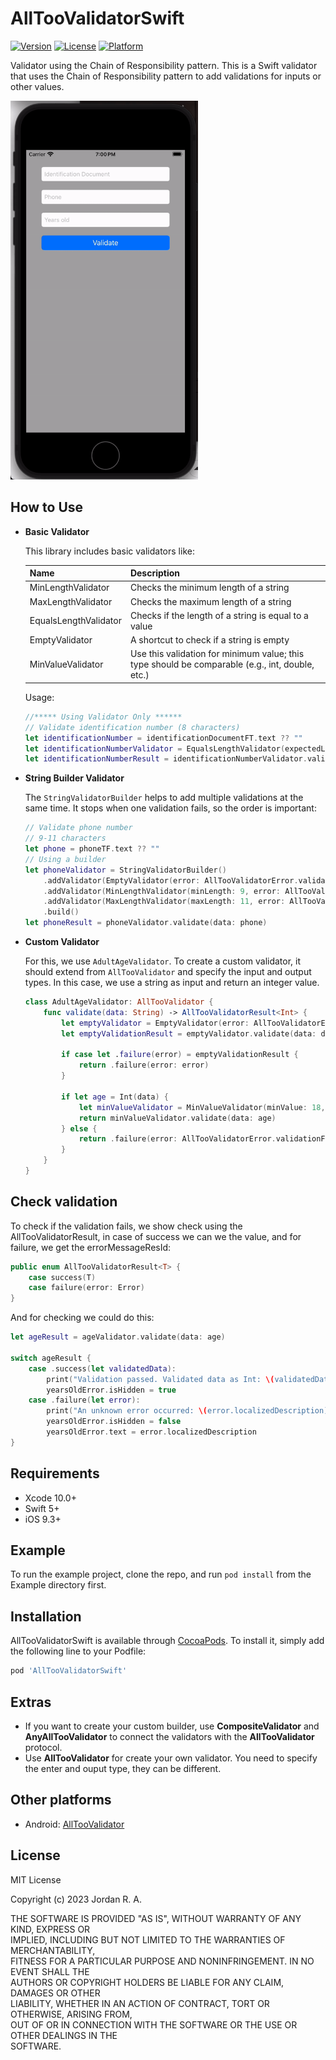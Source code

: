# AllTooValidatorSwift
[![Version](https://img.shields.io/cocoapods/v/AllTooValidatorSwift.svg?style=flat)](https://cocoapods.org/pods/AllTooValidatorSwift)
[![License](https://img.shields.io/cocoapods/l/AllTooValidatorSwift.svg?style=flat)](https://cocoapods.org/pods/AllTooValidatorSwift)
[![Platform](https://img.shields.io/cocoapods/p/AllTooValidatorSwift.svg?style=flat)](https://cocoapods.org/pods/AllTooValidatorSwift)

Validator using the Chain of Responsibility pattern.
This is a Swift validator that uses the Chain of Responsibility pattern to add validations for inputs or other values.

<img src="https://github.com/nowjordanhappy/AllTooValidatorSwift/blob/main/alltoovaldiation-demo.gif" width="300px">

## How to Use
- **Basic Validator**

  This library includes basic validators like:

  | Name                | Description                              |
  | ------------------- | ---------------------------------------- |
  | MinLengthValidator  | Checks the minimum length of a string   |
  | MaxLengthValidator  | Checks the maximum length of a string   |
  | EqualsLengthValidator | Checks if the length of a string is equal to a value |
  | EmptyValidator      | A shortcut to check if a string is empty |
  | MinValueValidator   | Use this validation for minimum value; this type should be comparable (e.g., int, double, etc.) |

  Usage:

    ```swift
    //***** Using Validator Only ******
    // Validate identification number (8 characters)
    let identificationNumber = identificationDocumentFT.text ?? ""
    let identificationNumberValidator = EqualsLengthValidator(expectedLength: 8, error: AllTooValidatorError.validationFailed("Identification number should be 8 characters"))
    let identificationNumberResult = identificationNumberValidator.validate(data: identificationNumber)
    ```

- **String Builder Validator**

  The `StringValidatorBuilder` helps to add multiple validations at the same time. It stops when one validation fails, so the order is important:

    ```swift
    // Validate phone number
    // 9-11 characters
    let phone = phoneTF.text ?? ""
    // Using a builder
    let phoneValidator = StringValidatorBuilder()
        .addValidator(EmptyValidator(error: AllTooValidatorError.validationFailed("Enter your phone")))
        .addValidator(MinLengthValidator(minLength: 9, error: AllTooValidatorError.validationFailed("Phone should be 9 to 11 characters")))
        .addValidator(MaxLengthValidator(maxLength: 11, error: AllTooValidatorError.validationFailed("Phone should be 9 to 11 characters")))
        .build()
    let phoneResult = phoneValidator.validate(data: phone)
    ```

- **Custom Validator**

  For this, we use `AdultAgeValidator`. To create a custom validator, it should extend from `AllTooValidator` and specify the input and output types. In this case, we use a string as input and return an integer value.

    ```swift
    class AdultAgeValidator: AllTooValidator {
        func validate(data: String) -> AllTooValidatorResult<Int> {
            let emptyValidator = EmptyValidator(error: AllTooValidatorError.validationFailed("Enter your age"))
            let emptyValidationResult = emptyValidator.validate(data: data)
            
            if case let .failure(error) = emptyValidationResult {
                return .failure(error: error)
            }
            
            if let age = Int(data) {
                let minValueValidator = MinValueValidator(minValue: 18, error: AllTooValidatorError.validationFailed("Your age should be equal or greather than 18"))
                return minValueValidator.validate(data: age)
            } else {
                return .failure(error: AllTooValidatorError.validationFailed("Invalid age, enter again"))
            }
        }
    }
    ```

## Check validation

To check if the validation fails, we show check using the AllTooValidatorResult, in case of success we can we the value, and for failure, we get the errorMessageResId:

```swift
public enum AllTooValidatorResult<T> {
    case success(T)
    case failure(error: Error)
}
```

And for checking we could do this:

```swift
let ageResult = ageValidator.validate(data: age)

switch ageResult {
    case .success(let validatedData):
        print("Validation passed. Validated data as Int: \(validatedData)")
        yearsOldError.isHidden = true
    case .failure(let error):
        print("An unknown error occurred: \(error.localizedDescription)")
        yearsOldError.isHidden = false
        yearsOldError.text = error.localizedDescription
}
```

## Requirements

* Xcode 10.0+
* Swift 5+
* iOS 9.3+

## Example

To run the example project, clone the repo, and run `pod install` from the Example directory first.

## Installation

AllTooValidatorSwift is available through [CocoaPods](https://cocoapods.org). To install
it, simply add the following line to your Podfile:

```ruby
pod 'AllTooValidatorSwift'
```

## Extras
* If you want to create your custom builder, use **CompositeValidator** and **AnyAllTooValidator** to connect the validators with the **AllTooValidator** protocol.
* Use **AllTooValidator** for create your own validator. You need to specify the enter and ouput type, they can be different.

## Other platforms
* Android: [AllTooValidator](https://github.com/nowjordanhappy)

## License

MIT License

Copyright (c) 2023 Jordan R. A.

THE SOFTWARE IS PROVIDED "AS IS", WITHOUT WARRANTY OF ANY KIND, EXPRESS OR  
IMPLIED, INCLUDING BUT NOT LIMITED TO THE WARRANTIES OF MERCHANTABILITY,  
FITNESS FOR A PARTICULAR PURPOSE AND NONINFRINGEMENT. IN NO EVENT SHALL THE  
AUTHORS OR COPYRIGHT HOLDERS BE LIABLE FOR ANY CLAIM, DAMAGES OR OTHER  
LIABILITY, WHETHER IN AN ACTION OF CONTRACT, TORT OR OTHERWISE, ARISING FROM,  
OUT OF OR IN CONNECTION WITH THE SOFTWARE OR THE USE OR OTHER DEALINGS IN THE  
SOFTWARE.
